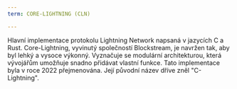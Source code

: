 ```yaml
---
term: CORE-LIGHTNING (CLN)

---
```

Hlavní implementace protokolu Lightning Network napsaná v jazycích C a Rust. Core-Lightning, vyvinutý společností Blockstream, je navržen tak, aby byl lehký a vysoce výkonný. Vyznačuje se modulární architekturou, která vývojářům umožňuje snadno přidávat vlastní funkce. Tato implementace byla v roce 2022 přejmenována. Její původní název dříve zněl "C-Lightning".